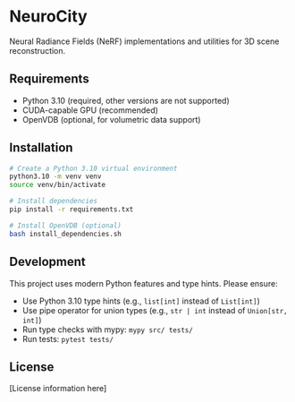 # NeuroCity

Neural Radiance Fields (NeRF) implementations and utilities for 3D scene reconstruction.

## Requirements

- Python 3.10 (required, other versions are not supported)
- CUDA-capable GPU (recommended)
- OpenVDB (optional, for volumetric data support)

## Installation

```bash
# Create a Python 3.10 virtual environment
python3.10 -m venv venv
source venv/bin/activate

# Install dependencies
pip install -r requirements.txt

# Install OpenVDB (optional)
bash install_dependencies.sh
```

## Development

This project uses modern Python features and type hints. Please ensure:

- Use Python 3.10 type hints (e.g., `list[int]` instead of `List[int]`)
- Use pipe operator for union types (e.g., `str | int` instead of `Union[str, int]`)
- Run type checks with mypy: `mypy src/ tests/`
- Run tests: `pytest tests/`

## License

[License information here] 